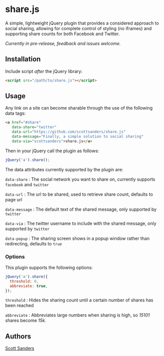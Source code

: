 share.js
========
A simple, lightweight jQuery plugin that provides a considered approach to social sharing, allowing for complete control of styling (no iframes) and supporting share counts for both Facebook and Twitter.

*Currently in pre-release, feedback and issues welcome.*

## Installation

Include script *after* the jQuery library:

```html
<script src="/path/to/share.js"></script>
```

## Usage
Any link on a site can become sharable through the use of the following data tags:
```html
<a href="#share" 
   data-share="twitter" 
   data-url="https://github.com/scottsanders/share.js" 
   data-message="Finally, a simple solution to social sharing" 
   data-via="scottsanders">share.js</a>
```
Then in your jQuery call the plugin as follows:
```javascript
jQuery('a').share();
```
The data attributes currently supported by the plugin are:

`data-share`
:	The social network you want to share on, currently supports `facebook` and `twitter`

`data-url`
:	The url to be shared, used to retrieve share count, defaults to page url

`data-message`
:	The default text of the shared message, only supported by `twitter`

`data-via`
:	The twitter username to include with the shared message, only supported by `twitter`

`data-popup`
:	The sharing screen shows in a popup window rather than redirecting, defaults to `true`

### Options
This plugin supports the following options:
```javascript
jQuery('a').share({
  threshold: 0,
  abbreviate: true,
});
```

`threshold`
:	Hides the sharing count until a certain number of shares has been reached

`abbreviate`
:	Abbreviates large numbers when sharing is high, so *15101* shares become *15k*.


## Authors

[Scott Sanders](https://github.com/scottsanders)
